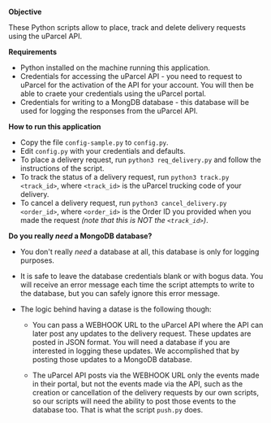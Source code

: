 **Objective**

These Python scripts allow to place, track and delete delivery requests using the uParcel API.

**Requirements**

* Python installed on the machine running this application.
* Credentials for accessing the uParcel API - you need to request to uParcel for the activation of the API for your account. You will then be able to craete your credentials using the uParcel portal.
* Credentials for writing to a MongDB database - this database will be used for logging the responses from the uParcel API.

**How to run this application**

* Copy the file `config-sample.py` to `config.py`.
* Edit `config.py` with your credentials and defaults.
* To place a delivery request, run `python3 req_delivery.py` and follow the instructions of the script.
* To track the status of a delivery request, run `python3 track.py <track_id>`, where `<track_id>` is the uParcel trucking code of your delivery.
* To cancel a delivery request, run `python3 cancel_delivery.py <order_id>`, where `<order_id>` is the Order ID you provided when you made the request *(note that this is NOT the `<track_id>`)*.

**Do you really *need* a MongoDB database?**

* You don't really *need* a database at all, this database is only for logging purposes.

* It is safe to leave the database credentials blank or with bogus data. You will receive an error message each time the script attempts to write to the database, but you can safely ignore this error message.

* The logic behind having a datase is the following though:
  
  * You can pass a WEBHOOK URL to the uParcel API where the API can later post any updates to the delivery request. These updates are posted in JSON format. You will need a database if you are interested in logging these updates. We accomplished that by posting those updates to a MongoDB database.
  
  * The uParcel API posts via the WEBHOOK URL only the events made in their portal, but not the events made via the API, such as the creation or cancellation of the delivery requests by our own scripts, so our scripts will need the ability to post those events to the database too. That is what the script `push.py` does.
